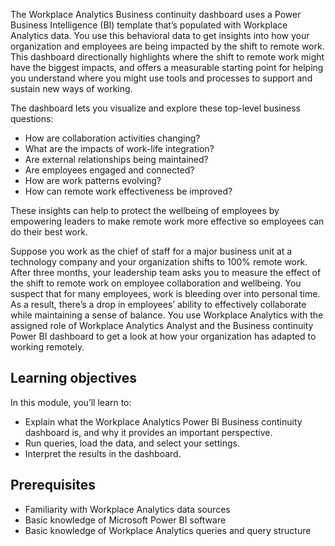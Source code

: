 The Workplace Analytics Business continuity dashboard uses a Power Business Intelligence (BI) template that’s populated with Workplace Analytics data. You use this behavioral data to get insights into how your organization and employees are being impacted by the shift to remote work. This dashboard directionally highlights where the shift to remote work might have the biggest impacts, and offers a measurable starting point for helping you understand where you might use tools and processes to support and sustain new ways of working.

The dashboard lets you visualize and explore these top-level business questions:

- How are collaboration activities changing?
- What are the impacts of work-life integration?
- Are external relationships being maintained?
- Are employees engaged and connected?
- How are work patterns evolving?
- How can remote work effectiveness be improved?

These insights can help to protect the wellbeing of employees by empowering leaders to make remote work more effective so employees can do their best work.
 
Suppose you work as the chief of staff for a major business unit at a technology company and your organization shifts to 100% remote work. After three months, your leadership team asks you to measure the effect of the shift to remote work on employee collaboration and wellbeing. You suspect that for many employees, work is bleeding over into personal time.  As a result, there’s a drop in employees’ ability to effectively collaborate while maintaining a sense of balance. You use Workplace Analytics with the assigned role of Workplace Analytics Analyst and the Business continuity Power BI dashboard to get a look at how your organization has adapted to working remotely.

## Learning objectives

In this module, you’ll learn to: 

- Explain what the Workplace Analytics Power BI Business continuity dashboard is, and why it provides an important perspective.
- Run queries, load the data, and select your settings.
- Interpret the results in the dashboard.

## Prerequisites

- Familiarity with Workplace Analytics data sources
- Basic knowledge of Microsoft Power BI software
- Basic knowledge of Workplace Analytics queries and query structure 
